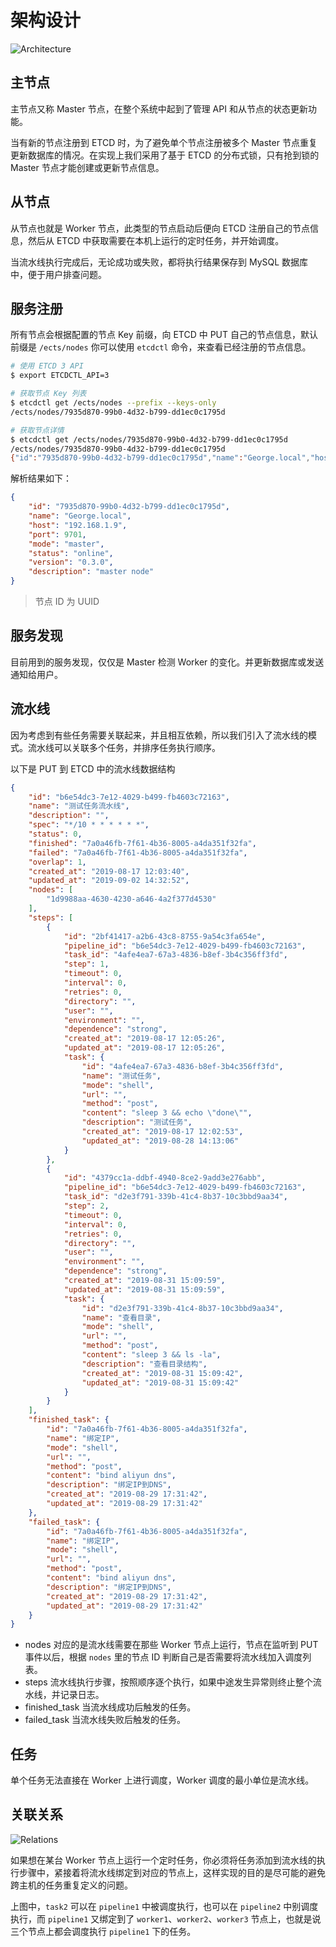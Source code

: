 # 架构设计

![Architecture](/architecture.png)

## 主节点

主节点又称 Master 节点，在整个系统中起到了管理 API 和从节点的状态更新功能。

当有新的节点注册到 ETCD 时，为了避免单个节点注册被多个 Master 节点重复更新数据库的情况。在实现上我们采用了基于 ETCD 的分布式锁，只有抢到锁的 Master 节点才能创建或更新节点信息。

## 从节点

从节点也就是 Worker 节点，此类型的节点启动后便向 ETCD 注册自己的节点信息，然后从 ETCD 中获取需要在本机上运行的定时任务，并开始调度。

当流水线执行完成后，无论成功或失败，都将执行结果保存到 MySQL 数据库中，便于用户排查问题。

## 服务注册

所有节点会根据配置的节点 Key 前缀，向 ETCD 中 PUT 自己的节点信息，默认前缀是 `/ects/nodes` 你可以使用 `etcdctl` 命令，来查看已经注册的节点信息。

```bash
# 使用 ETCD 3 API
$ export ETCDCTL_API=3

# 获取节点 Key 列表
$ etcdctl get /ects/nodes --prefix --keys-only
/ects/nodes/7935d870-99b0-4d32-b799-dd1ec0c1795d

# 获取节点详情
$ etcdctl get /ects/nodes/7935d870-99b0-4d32-b799-dd1ec0c1795d
/ects/nodes/7935d870-99b0-4d32-b799-dd1ec0c1795d
{"id":"7935d870-99b0-4d32-b799-dd1ec0c1795d","name":"George.local","host":"192.168.1.9","port":9701,"mode":"master","status":"online","version":"0.3.0","description":"master node"}
```

解析结果如下：

```json
{
    "id": "7935d870-99b0-4d32-b799-dd1ec0c1795d",
    "name": "George.local",
    "host": "192.168.1.9",
    "port": 9701,
    "mode": "master",
    "status": "online",
    "version": "0.3.0",
    "description": "master node"
}
```

> 节点 ID 为 UUID

## 服务发现

目前用到的服务发现，仅仅是 Master 检测 Worker 的变化。并更新数据库或发送通知给用户。

## 流水线

因为考虑到有些任务需要关联起来，并且相互依赖，所以我们引入了流水线的模式。流水线可以关联多个任务，并排序任务执行顺序。

以下是 PUT 到 ETCD 中的流水线数据结构
```json
{
    "id": "b6e54dc3-7e12-4029-b499-fb4603c72163",
    "name": "测试任务流水线",
    "description": "",
    "spec": "*/10 * * * * * *",
    "status": 0,
    "finished": "7a0a46fb-7f61-4b36-8005-a4da351f32fa",
    "failed": "7a0a46fb-7f61-4b36-8005-a4da351f32fa",
    "overlap": 1,
    "created_at": "2019-08-17 12:03:40",
    "updated_at": "2019-09-02 14:32:52",
    "nodes": [
        "1d9988aa-4630-4230-a646-4a2f377d4530"
    ],
    "steps": [
        {
            "id": "2bf41417-a2b6-43c8-8755-9a54c3fa654e",
            "pipeline_id": "b6e54dc3-7e12-4029-b499-fb4603c72163",
            "task_id": "4afe4ea7-67a3-4836-b8ef-3b4c356ff3fd",
            "step": 1,
            "timeout": 0,
            "interval": 0,
            "retries": 0,
            "directory": "",
            "user": "",
            "environment": "",
            "dependence": "strong",
            "created_at": "2019-08-17 12:05:26",
            "updated_at": "2019-08-17 12:05:26",
            "task": {
                "id": "4afe4ea7-67a3-4836-b8ef-3b4c356ff3fd",
                "name": "测试任务",
                "mode": "shell",
                "url": "",
                "method": "post",
                "content": "sleep 3 && echo \"done\"",
                "description": "测试任务",
                "created_at": "2019-08-17 12:02:53",
                "updated_at": "2019-08-28 14:13:06"
            }
        },
        {
            "id": "4379cc1a-ddbf-4940-8ce2-9add3e276abb",
            "pipeline_id": "b6e54dc3-7e12-4029-b499-fb4603c72163",
            "task_id": "d2e3f791-339b-41c4-8b37-10c3bbd9aa34",
            "step": 2,
            "timeout": 0,
            "interval": 0,
            "retries": 0,
            "directory": "",
            "user": "",
            "environment": "",
            "dependence": "strong",
            "created_at": "2019-08-31 15:09:59",
            "updated_at": "2019-08-31 15:09:59",
            "task": {
                "id": "d2e3f791-339b-41c4-8b37-10c3bbd9aa34",
                "name": "查看目录",
                "mode": "shell",
                "url": "",
                "method": "post",
                "content": "sleep 3 && ls -la",
                "description": "查看目录结构",
                "created_at": "2019-08-31 15:09:42",
                "updated_at": "2019-08-31 15:09:42"
            }
        }
    ],
    "finished_task": {
        "id": "7a0a46fb-7f61-4b36-8005-a4da351f32fa",
        "name": "绑定IP",
        "mode": "shell",
        "url": "",
        "method": "post",
        "content": "bind aliyun dns",
        "description": "绑定IP到DNS",
        "created_at": "2019-08-29 17:31:42",
        "updated_at": "2019-08-29 17:31:42"
    },
    "failed_task": {
        "id": "7a0a46fb-7f61-4b36-8005-a4da351f32fa",
        "name": "绑定IP",
        "mode": "shell",
        "url": "",
        "method": "post",
        "content": "bind aliyun dns",
        "description": "绑定IP到DNS",
        "created_at": "2019-08-29 17:31:42",
        "updated_at": "2019-08-29 17:31:42"
    }
}
```
* nodes 对应的是流水线需要在那些 Worker 节点上运行，节点在监听到 PUT 事件以后，根据 `nodes` 里的节点 ID 判断自己是否需要将流水线加入调度列表。
* steps 流水线执行步骤，按照顺序逐个执行，如果中途发生异常则终止整个流水线，并记录日志。
* finished_task 当流水线成功后触发的任务。
* failed_task 当流水线失败后触发的任务。

## 任务

单个任务无法直接在 Worker 上进行调度，Worker 调度的最小单位是流水线。

## 关联关系

![Relations](/pipelines_relations.png)

如果想在某台 Worker 节点上运行一个定时任务，你必须将任务添加到流水线的执行步骤中，紧接着将流水线绑定到对应的节点上，这样实现的目的是尽可能的避免跨主机的任务重复定义的问题。

上图中，`task2` 可以在 `pipeline1` 中被调度执行，也可以在 `pipeline2` 中别调度执行，而 `pipeline1` 又绑定到了 `worker1`、`worker2`、`worker3` 节点上，也就是说三个节点上都会调度执行 `pipeline1` 下的任务。
